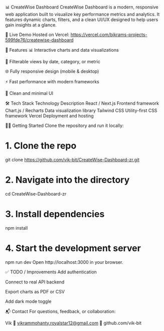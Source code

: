 📊 CreateWise Dashboard
CreateWise Dashboard is a modern, responsive web application built to visualize key performance metrics and analytics. It features dynamic charts, filters, and a clean UI/UX designed to help users gain insights at a glance.



🚀 Live Demo
Hosted on Vercel:
https://vercel.com/bikrams-projects-599fde76/createwise-dashboard




📁 Features
📊 Interactive charts and data visualizations

📅 Filterable views by date, category, or metric

🌐 Fully responsive design (mobile & desktop)

⚡ Fast performance with modern frameworks

🌈 Clean and minimal UI

🛠 Tech Stack
Technology	Description
React / Next.js	Frontend framework
Chart.js / Recharts	Data visualization library
Tailwind CSS	Utility-first CSS framework
Vercel	Deployment and hosting

🧑‍💻 Getting Started
Clone the repository and run it locally:


# 1. Clone the repo
git clone https://github.com/vik-bit/CreateWise-Dashboard-zr.git

# 2. Navigate into the directory
cd CreateWise-Dashboard-zr

# 3. Install dependencies
npm install

# 4. Start the development server
npm run dev
Open http://localhost:3000 in your browser.


✅ TODO / Improvements
 Add authentication

 Connect to real API backend

 Export charts as PDF or CSV

 Add dark mode toggle

📬 Contact
For questions, feedback, or collaboration:

Vik
📧 vikrammohanty.royalstar12@gmail.com
🐙 github.com/vik-bit

